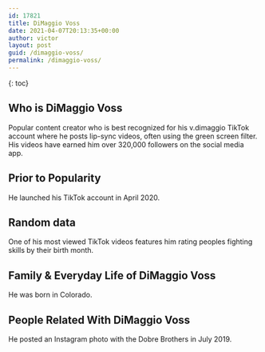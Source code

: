 ```yaml
---
id: 17821
title: DiMaggio Voss
date: 2021-04-07T20:13:35+00:00
author: victor
layout: post
guid: /dimaggio-voss/
permalink: /dimaggio-voss/
---
```



{: toc}


## Who is DiMaggio Voss



Popular content creator who is best recognized for his v.dimaggio TikTok account where he posts lip-sync videos, often using the green screen filter. His videos have earned him over 320,000 followers on the social media app.

                
                
                
## Prior to Popularity



He launched his TikTok account in April 2020. 

                
                
                
## Random data



One of his most viewed TikTok videos features him rating peoples fighting skills by their birth month. 

                
                
                
## Family & Everyday Life of DiMaggio Voss



He was born in Colorado. 

                
                
                
## People Related With DiMaggio Voss



He posted an Instagram photo with the Dobre Brothers in July 2019. 

                
              
            
          
          
          
